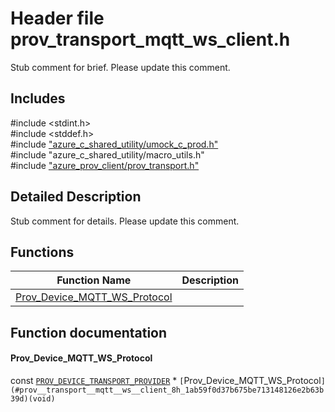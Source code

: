 # Header file prov_transport_mqtt_ws_client.h 

Stub comment for brief. Please update this comment.

## Includes

\#include <stdint.h>  
\#include <stddef.h>  
\#include ["azure_c_shared_utility/umock_c_prod.h"](iot-c-ref-umock-c-prod-h.md)  
\#include "azure_c_shared_utility/macro_utils.h"  
\#include ["azure_prov_client/prov_transport.h"](iot-c-ref-prov-transport-h.md)  

## Detailed Description

Stub comment for details. Please update this comment.

## Functions

Function Name                  | Description                                
--------------------------------|---------------------------------------------
[Prov_Device_MQTT_WS_Protocol](./iot-c-ref-prov-transport-mqtt-ws-client-h/prov-device-mqtt-ws-protocol.md)            | 

## Function documentation

#### Prov_Device_MQTT_WS_Protocol 
const [`PROV_DEVICE_TRANSPORT_PROVIDER`](#prov__transport_8h_1aa76debb63f18e60e1286841c637b3002) * `[`Prov_Device_MQTT_WS_Protocol`](#prov__transport__mqtt__ws__client_8h_1ab59f0d37b675be713148126e2b63b39d)(void)`

